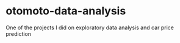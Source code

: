 # otomoto-data-analysis
One of the projects I did on exploratory data analysis and car price prediction
